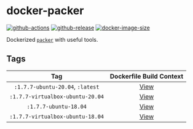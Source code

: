 # docker-packer

[![github-actions](https://github.com/theohbrothers/docker-packer/workflows/ci-master-pr/badge.svg)](https://github.com/theohbrothers/docker-packer/actions)
[![github-release](https://img.shields.io/github/v/release/theohbrothers/docker-packer?style=flat-square)](https://github.com/theohbrothers/docker-packer/releases/)
[![docker-image-size](https://img.shields.io/docker/image-size/theohbrothers/docker-packer/latest)](https://hub.docker.com/r/theohbrothers/docker-packer)

Dockerized [`packer`](https://github.com/hashicorp/packer) with useful tools.

## Tags

| Tag | Dockerfile Build Context |
|:-------:|:---------:|
| `:1.7.7-ubuntu-20.04`, `:latest` | [View](variants/1.7.7-ubuntu-20.04 ) |
| `:1.7.7-virtualbox-ubuntu-20.04` | [View](variants/1.7.7-virtualbox-ubuntu-20.04 ) |
| `:1.7.7-ubuntu-18.04` | [View](variants/1.7.7-ubuntu-18.04 ) |
| `:1.7.7-virtualbox-ubuntu-18.04` | [View](variants/1.7.7-virtualbox-ubuntu-18.04 ) |

